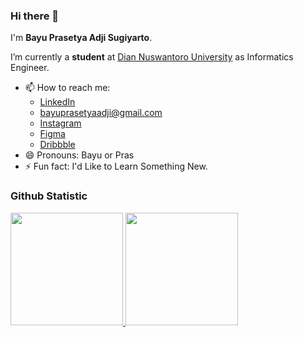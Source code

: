 ### Hi there 👋

I'm **Bayu Prasetya Adji Sugiyarto**.

I’m currently a **student** at [Dian Nuswantoro University](https://www.dinus.ac.id/) as Informatics Engineer.

- 📫 How to reach me:
  - <a href="https://www.linkedin.com/in/bayu-prasetya-adji-sugiyarto-8a1036209/">LinkedIn</a>
  - bayuprasetyaadji@gmail.com
  - <a href="https://www.instagram.com/prst.b.y/">Instagram</a>
  - <a href="https://www.figma.com/@prasetya">Figma</a>
  - <a href="https://dribbble.com/bayu_08">Dribbble</a>
- 😄 Pronouns: Bayu or Pras
- ⚡ Fun fact: I'd Like to Learn Something New.

### Github Statistic
<p align="left">
<a href="https://github.com/bayupadji">
  <img height="180em" src="https://github-readme-stats-eight-theta.vercel.app/api?username=bayupadji&show_icons=true&theme=omni&include_all_commits=true&count_private=true"/>  
  <img height="180em" src="https://github-readme-stats-eight-theta.vercel.app/api/top-langs/?username=bayupadji&layout=compact&langs_count=8&theme=omni"/>
</a>
</p>
